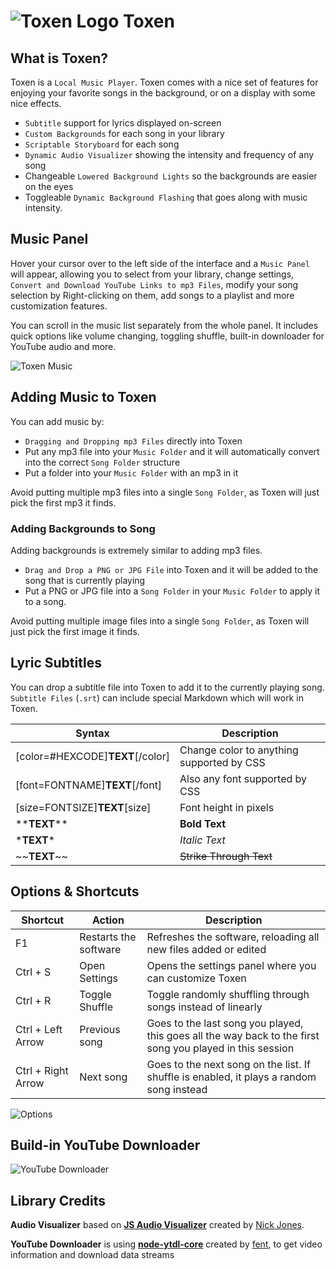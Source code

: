# ![Toxen Logo](https://raw.githubusercontent.com/LucasionGS/Toxen/master/icon.ico) Toxen
## What is Toxen?
Toxen is a `Local Music Player`. Toxen comes with a nice set of features for enjoying your favorite songs in the background, or on a display with some nice effects.
- `Subtitle` support for lyrics displayed on-screen
- `Custom Backgrounds` for each song in your library
- `Scriptable Storyboard` for each song
- `Dynamic Audio Visualizer` showing the intensity and frequency of any song
- Changeable `Lowered Background Lights` so the backgrounds are easier on the eyes
- Toggleable `Dynamic Background Flashing` that goes along with music intensity.

## Music Panel
Hover your cursor over to the left side of the interface and a `Music Panel` will appear, allowing you to select from your library, change settings, `Convert and Download YouTube Links to mp3 Files`, modify your song selection by Right-clicking on them, add songs to a playlist and more customization features.

You can scroll in the music list separately from the whole panel. It includes quick options like volume changing, toggling shuffle, built-in downloader for YouTube audio and more.

![Toxen Music](https://lucasion.xyz/f/17.08.54-28.08.19.png)

## Adding Music to Toxen
You can add music by:
- `Dragging and Dropping mp3 Files` directly into Toxen
- Put any mp3 file into your `Music Folder` and it will automatically convert into the correct `Song Folder` structure
- Put a folder into your `Music Folder` with an mp3 in it

Avoid putting multiple mp3 files into a single `Song Folder`, as Toxen will just pick the first mp3 it finds.

### Adding Backgrounds to Song
Adding backgrounds is extremely similar to adding mp3 files.
- `Drag and Drop a PNG or JPG File` into Toxen and it will be added to the song that is currently playing
- Put a PNG or JPG file into a `Song Folder` in your `Music Folder` to apply it to a song.

Avoid putting multiple image files into a single `Song Folder`, as Toxen will just pick the first image it finds.


## Lyric Subtitles
You can drop a subtitle file into Toxen to add it to the currently playing song.
`Subtitle Files` (`.srt`) can include special Markdown which will work in Toxen.

<!-- | (**TEXT**) | Greyed text, like background lyrics | -->
| Syntax | Description |
| --- | --- |
| [color=#HEXCODE]**TEXT**[/color] | Change color to anything supported by CSS |
| [font=FONTNAME]**TEXT**[/font] | Also any font supported by CSS |
| [size=FONTSIZE]**TEXT**[size] | Font height in pixels |
| \*\***TEXT**\*\* | **Bold Text** |
| \***TEXT**\* | *Italic Text* |
| \~\~**TEXT**\~\~ | ~~Strike Through Text~~ |


## Options & Shortcuts

| Shortcut | Action | Description |
| --- | --- | --- |
| F1 | Restarts the software | Refreshes the software, reloading all new files added or edited |
| Ctrl + S | Open Settings | Opens the settings panel where you can customize Toxen |
| Ctrl + R | Toggle Shuffle | Toggle randomly shuffling through songs instead of linearly |
| Ctrl + Left Arrow | Previous song | Goes to the last song you played, this goes all the way back to the first song you played in this session |
| Ctrl + Right Arrow | Next song | Goes to the next song on the list. If shuffle is enabled, it plays a random song instead |

![Options](https://lucasion.xyz/f/17.11.12-28.08.19.png)

## Build-in YouTube Downloader


![YouTube Downloader](https://lucasion.xyz/f/17.12.22-28.08.19.png)

## Library Credits
**Audio Visualizer** based on [**JS Audio Visualizer**](https://codepen.io/nfj525/pen/rVBaab) created by [Nick Jones](https://codepen.io/nfj525).

**YouTube Downloader** is using [**node-ytdl-core**](https://github.com/fent/node-ytdl-core) created by [fent](https://github.com/fent/), to get video information and download data streams
